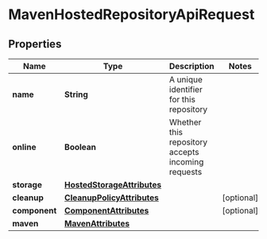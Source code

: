 
# MavenHostedRepositoryApiRequest

## Properties
Name | Type | Description | Notes
------------ | ------------- | ------------- | -------------
**name** | **String** | A unique identifier for this repository | 
**online** | **Boolean** | Whether this repository accepts incoming requests | 
**storage** | [**HostedStorageAttributes**](HostedStorageAttributes.md) |  | 
**cleanup** | [**CleanupPolicyAttributes**](CleanupPolicyAttributes.md) |  |  [optional]
**component** | [**ComponentAttributes**](ComponentAttributes.md) |  |  [optional]
**maven** | [**MavenAttributes**](MavenAttributes.md) |  | 



